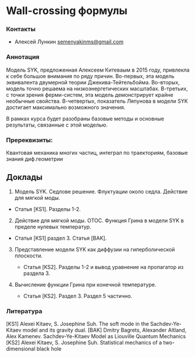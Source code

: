 # Wall-crossing формулы

### Контакты

* Алексей Лункин <semenyakinms@gmail.com>

### Аннотация

Модель SYK, предложенная Алексеем Китеваым в 2015 году, привлекла к себе большое внимания по ряду причин. Во-первых, эта модель эквивалента двумерной теории Джекива-Тейтельбойма. Во-вторых, модель точно решаема на низкоэнергетических масштабах. В-третьих, с точки зрения ферми-систем, эта модель демонстрирует крайне необычные свойства. В-четвертых, показатель Ляпунова в модели SYK достигает максимально возможного значения. 

В рамках курса будет разобраны базовые методы и основные результаты, связанные с этой моделью. 

### Пререквизиты:

Квантовая механика многих частиц, интеграл по траекториям, базовые знания диф.геометрии 

## Доклады

1.	Модель SYK.  Седлове решение. Флуктуации около седла. Действие для мягкой моды.

   - Статья [KS1]. Разделы 1-2.

2.	Действие для мягкой моды. OTOC. Функция Грина в модели SYK в пределе нулевых  температур.

   - Статья [KS1] раздел 3. Статья [BAK].

3. Представление модели SYK как диффузии на гиперболической плоскости.

   - Статья [KS2]. Разделы 1-2 и вывод уравнение на пропагатор из раздела 3.

4. Вычисление функции Грина при конечной температуре.

   - Статья [KS2]. Раздел 3. Раздел 5 частично.

### Литература
[KS1] Alexei Kitaev, S. Josephine Suh. The soft mode in the Sachdev-Ye-Kitaev model and its gravity dual.
[BAK] Dmitry Bagrets, Alexander Altland, Alex Kamenev.  Sachdev-Ye-Kitaev Model as Liouville Quantum Mechanics
[KS2] Alexei Kitaev, S. Josephine Suh.  Statistical mechanics of a two-dimensional black hole
